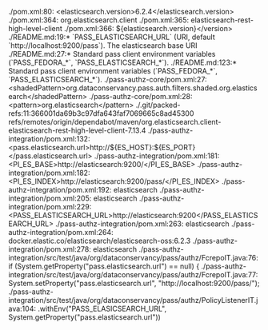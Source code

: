 ./pom.xml:80:    <elasticsearch.version>6.2.4</elasticsearch.version>
./pom.xml:364:        <groupId>org.elasticsearch.client</groupId>
./pom.xml:365:        <artifactId>elasticsearch-rest-high-level-client</artifactId>
./pom.xml:366:        <version>${elasticsearch.version}</version>
./README.md:19:* `PASS_ELASTICSEARCH_URL` (URI, default `http://localhost:9200/pass`).  The elasticsearch base URI
./README.md:27:* Standard pass client environment variables (`PASS_FEDORA_*`, `PASS_ELASTICSEARCH_*`).
./README.md:123:* Standard pass client environment variables (`PASS_FEDORA_*`, `PASS_ELASTICSEARCH_*`).
./pass-authz-core/pom.xml:27:                  <shadedPattern>org.dataconservancy.pass.auth.filters.shaded.org.elasticsearch</shadedPattern>
./pass-authz-core/pom.xml:28:                  <pattern>org.elasticsearch</pattern>
./.git/packed-refs:11:366001da69b3c97dfa643faf7069665c8ad45300 refs/remotes/origin/dependabot/maven/org.elasticsearch.client-elasticsearch-rest-high-level-client-7.13.4
./pass-authz-integration/pom.xml:132:            <pass.elasticsearch.url>http://${ES_HOST}:${ES_PORT}</pass.elasticsearch.url>
./pass-authz-integration/pom.xml:181:                  <PI_ES_BASE>http://elasticsearch:9200/</PI_ES_BASE>
./pass-authz-integration/pom.xml:182:                  <PI_ES_INDEX>http://elasticsearch:9200/pass/</PI_ES_INDEX>
./pass-authz-integration/pom.xml:192:                  <link>elasticsearch</link>
./pass-authz-integration/pom.xml:205:                  <container>elasticsearch</container>
./pass-authz-integration/pom.xml:229:                  <PASS_ELASTICSEARCH_URL>http://elasticsearch:9200</PASS_ELASTICSEARCH_URL>
./pass-authz-integration/pom.xml:263:              <alias>elasticsearch</alias>
./pass-authz-integration/pom.xml:264:              <name>docker.elastic.co/elasticsearch/elasticsearch-oss:6.2.3</name>
./pass-authz-integration/pom.xml:278:                  <alias>elasticsearch</alias>
./pass-authz-integration/src/test/java/org/dataconservancy/pass/authz/FcrepoIT.java:76:        if (System.getProperty("pass.elasticsearch.url") == null) {
./pass-authz-integration/src/test/java/org/dataconservancy/pass/authz/FcrepoIT.java:77:            System.setProperty("pass.elasticsearch.url", "http://localhost:9200/pass/");
./pass-authz-integration/src/test/java/org/dataconservancy/pass/authz/PolicyListenerIT.java:104:                .withEnv("PASS_ELASICSEARCH_URL", System.getProperty("pass.elasticsearch.url"))
